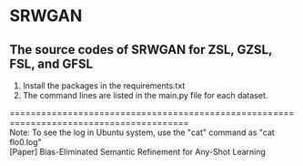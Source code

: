 # SRWGAN
The source codes of SRWGAN for ZSL, GZSL, FSL, and GFSL
--------------

1. Install the packages in the requirements.txt
2. The command lines are listed in the main.py file for each dataset.

========================================================================================  
Note: To see the log in Ubuntu system, use the "cat" command as "cat flo0.log"   
[Paper] Bias-Eliminated Semantic Refinement for Any-Shot Learning   
